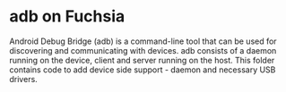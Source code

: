 # adb on Fuchsia

Android Debug Bridge (adb) is a command-line tool that can be used for discovering and communicating
with devices. adb consists of a daemon running on the device, client and server running on the host.
This folder contains code to add device side support - daemon and necessary USB drivers.
